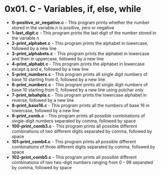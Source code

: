 <h1>0x01. C - Variables, if, else, while</h1>
<ul>
<li><b>0-positive_or_negative.c</b> - This program prints whether the number stored in the variable n is positive, zero or negative</li>
<li><b>1-last_digit.c</b> - This program prints the last digit of the number stored in the variable n</li>
<li><b>2-print_alphabet.c</b> - This program prints the alphabet in lowercase, followed by a new line</li>
<li><b>3-print_alphabets.c</b> - This program prints the alphabet in lowercase and then in uppercase, followed by a new line</li>
<li><b>4-print_alphabt.c</b> - This program prints the alphabet in lowercase except q and e, followed by a new line</li>
<li><b>5-print_numbers.c</b> - This program prints all single digit numbers of base 10 starting from 0, followed by a new line</li>
<li><b>6-print_numberz.c</b> - This program prints all single digit numbers of base 10 starting from 0, followed by a new line using putchar only</li>
<li><b>7-print_tebahpla.c</b> - This program prints the lowercase alphabet in reverse, followed by a new line</li>
<li><b>8-print_base16.c</b> - This program prints all the numbers of base 16 in lowercase, followed by a new line</li>
<li><b>9-print_comb.c</b> - This program prints all possible combinations of single-digit numbers separated by comma, followed by space</li>
<li><b>100-print_comb3.c</b> - This program  prints all possible different combinations of two different digits separated by comma, followed by space</li>
<li><b>101-print_comb4.c</b> - This program  prints all possible different combinations of three different digits separated by comma, followed by space</li>
<li><b>102-print_comb5.c</b> - This program  prints all possible different combinations of two two-digit numbers ranging from 0 - 99 separated by comma, followed by space</li>
</ul>
